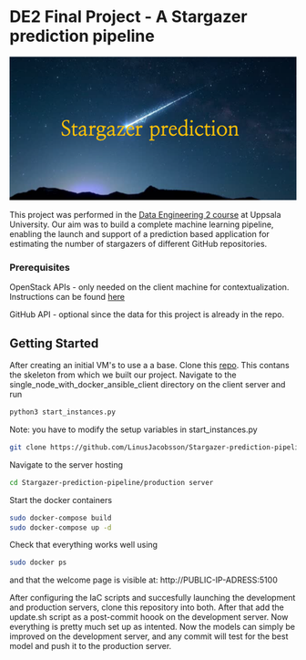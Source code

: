 # DE2 Final Project - A Stargazer prediction pipeline

<p align="center">
  <img src="banner.png" alt="Banner Image">
</p>

This project was performed in the [Data Engineering 2 course](https://www.uu.se/en/admissions/freestanding-courses/course-syllabus/?kKod=1TD075&lasar=) at Uppsala University. Our aim was to build a complete machine learning pipeline, enabling the launch and support of a prediction based application for estimating the number of stargazers of different GitHub repositories. 


### Prerequisites

OpenStack APIs - only needed on the client machine for contextualization. Instructions can be found [here](https://github.com/sztoor/model_serving.git)

GitHub API - optional since the data for this project is already in the repo. 



## Getting Started

After creating an initial VM's to use a a base. Clone this [repo](https://github.com/sztoor/model_serving.git). This contans the skeleton from which we built our project. Navigate to the single_node_with_docker_ansible_client directory on the client server and run

```python
python3 start_instances.py
```
Note: you have to modify the setup variables in start_instances.py
```bash
git clone https://github.com/LinusJacobsson/Stargazer-prediction-pipeline
```
Navigate to the server hosting
```bash
cd Stargazer-prediction-pipeline/production server
```
Start the docker containers
```bash
sudo docker-compose build
sudo docker-compose up -d
```

Check that everything works well using
```bash
sudo docker ps
```
and that the welcome page is visible at: http://PUBLIC-IP-ADRESS:5100

After configuring the IaC scripts and succesfully launching the development and production servers, clone this repository into both. After that add the update.sh script as a post-commit hoook on the development server. Now everything is pretty much set up as intented. 
Now the models can simply be improved on the development server, and any commit will test for the best model and push it to the production server.

